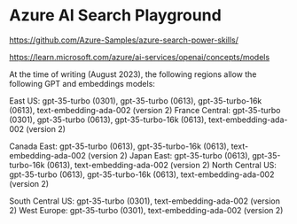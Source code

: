 # Azure AI Search Playground

https://github.com/Azure-Samples/azure-search-power-skills/

https://learn.microsoft.com/azure/ai-services/openai/concepts/models

At the time of writing (August 2023), the following regions allow the following GPT and embeddings models:

East US: gpt-35-turbo (0301), gpt-35-turbo (0613), gpt-35-turbo-16k (0613), text-embedding-ada-002 (version 2)
France Central: gpt-35-turbo (0301), gpt-35-turbo (0613), gpt-35-turbo-16k (0613), text-embedding-ada-002 (version 2)

Canada East: gpt-35-turbo (0613), gpt-35-turbo-16k (0613), text-embedding-ada-002 (version 2)
Japan East: gpt-35-turbo (0613), gpt-35-turbo-16k (0613), text-embedding-ada-002 (version 2)
North Central US: gpt-35-turbo (0613), gpt-35-turbo-16k (0613), text-embedding-ada-002 (version 2)

South Central US: gpt-35-turbo (0301), text-embedding-ada-002 (version 2)
West Europe: gpt-35-turbo (0301), text-embedding-ada-002 (version 2)
